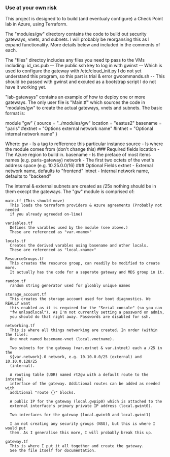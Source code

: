 ### Use at your own risk 

This project is designed to to build (and eventualy configure) a Check Point lab in Azure,
using Terraform.

The "modules/gw" directory contains the code to build out security gateways, vnets, and subnets.
I will probably be reorgansing this as I expand functionality. More details below and included 
in the comments of each.

The "files" directoy includes any files you need tp pass to the VMs including:
    id_ras.pub -- The public ssh key to log in with
    gwinst -- Which is used to configure the gateway with /etc/cloud_init.py
              I do not yet understand this program, so this part is trial & error
    gwcommands.sh -- This should be passed with gwinst and excuted as a bootstrap script
                     I do not have it working yet.

"lab-gateways" contains an example of how to deploy one or more gateways. The only user file
is "Main.tf" which sources the code in "modules/gw" to create the actual gateways, vnets and subnets.
The basic format is:

module "gw" {
    source = "../modules/gw"
    location = "eastus2"
    basename = "paris"
    #extnet = "Options external network name"
    #intnet = "Optional internal network name"
}

Where:
    gw - Is a tag to refference this particular instance
    source - Is where the module comes from (don't change this)
    ### Required fields 
    location - The Azure region to build in.
    basename - Is the preface of most items names (e.g. paris-gateway)
    network - The first two octets of the vnet's address space (e.g. 10.25.0.0/16)
    ### Optional Fields
    extnet - External network name, defaults to "frontend"
    intnet - Internal network name, defaults to "backend"

The internal & external subnets are created as /25s nothing should be in them execpt the gateways.
The "gw" module is comprised of:

    main.tf (This should move)
      This loads the terraform providers & Azure agreements (Probably not needed 
      if you already agreeded on-line)

    variables.tf
      Defines the varables used by the module (see above.)
      These are referenced as "var.<name>"

    locals.tf
      Creates the derived varables using basename and other locals. 
      These are referenced as "local.<name>"
    
    ResourceGroups.tf
      This creates the resource group, can readily be modified to create more.
      It actually has the code for a seperate gateway and MDS group in it.

    random.tf
      random string generator used for gloably unique names
    
    storage_account.tf
      This creates the storage account used for boot diagnostics. We REALLY want 
      this enabled as it is required for the "Serial console" (so you can 
      "fw unloadlocal"). As I'm not currently setting a password on admin,
      you should do that right away. Passwords are disabled for ssh.

    networking.tf
      This is where all things networking are created. In order (within the file):
      One vnet named basename-vnet (local.vnetname).

      Two subnets for the gateway (var.extnet & var.intnet) each a /25 in the 
      ${var.network}.0 network, e.g. 10.10.0.0/25 (external) and 10.10.0.128/25 
      (internal).

      A routing table (UDR) named rt2gw with a default route to the internal 
      interface of the gateway. Additional routes can be added as needed with 
      additional "route {}" blocks.

      A public IP for the gateway (local.gwpip0) which is attached to the 
      external interface's primary private IP address (local.gwint0).

      Two interfaces for the gateway (local.gwint0 and local.gwint1)

      I am not creating any security groups (NSG), but this is where I would put 
      them. As I generalise this more, I will probably break this up.

    gateway.tf
      This is where I put it all together and create the gateway. 
      See the file itself for documentation.